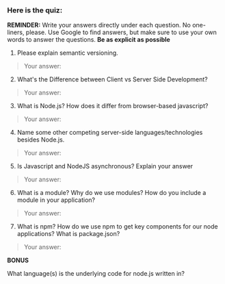 ### Here is the quiz:

**REMINDER:** Write your answers directly under each question. No one-liners, please.
Use Google to find answers, but make sure to use your own words to answer the questions.
**Be as explicit as possible**

1. Please explain semantic versioning.
> Your answer:

2. What's the Difference between Client vs Server Side Development?
> Your answer:

3. What is Node.js? How does it differ from browser-based javascript?
> Your answer:

4. Name some other competing server-side languages/technologies besides Node.js.
> Your answer:

5. Is Javascript and NodeJS asynchronous? Explain your answer
> Your answer:

6. What is a module? Why do we use modules? How do you include a module in your application?
> Your answer:

7. What is npm? How do we use npm to get key components for our node applications? What is package.json?
> Your answer:

**BONUS**

What language(s) is the underlying code for node.js written in?
